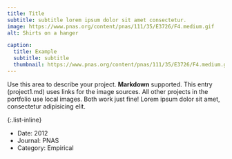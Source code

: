 ```yaml
---
title: Title
subtitle: subtitle lorem ipsum dolor sit amet consectetur.
image: https://www.pnas.org/content/pnas/111/35/E3726/F4.medium.gif
alt: Shirts on a hanger

caption:
  title: Example
  subtitle: subtitle
  thumbnail: https://www.pnas.org/content/pnas/111/35/E3726/F4.medium.gif
---
```

Use this area to describe your project. **Markdown** supported. This entry (project1.md) uses links for the image sources. All other projects in the portfolio use local images. Both work just fine! Lorem ipsum dolor sit amet, consectetur adipisicing elit. 

{:.list-inline}
- Date: 2012
- Journal: PNAS
- Category: Empirical